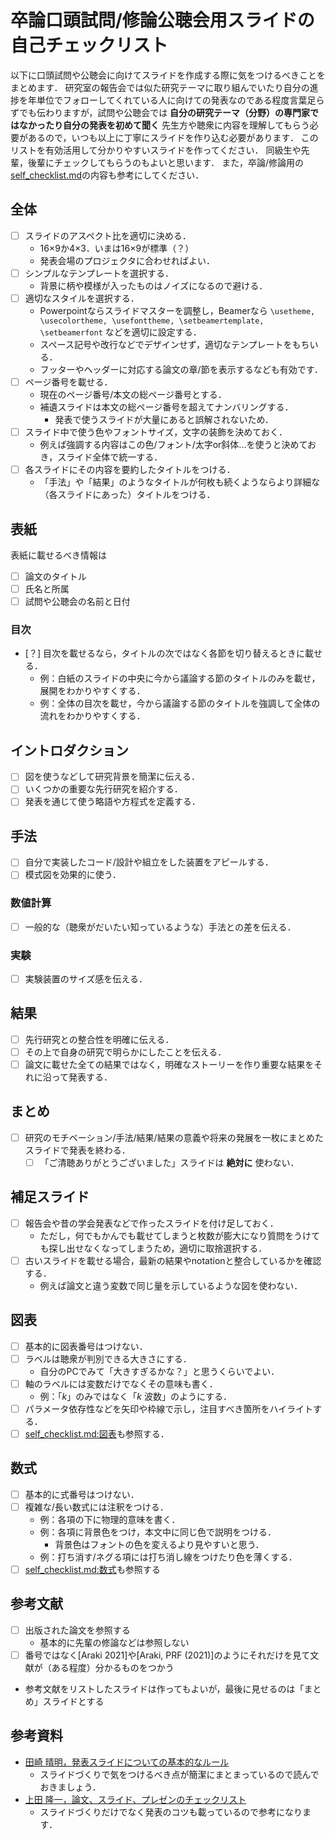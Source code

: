 # 卒論口頭試問/修論公聴会用スライドの自己チェックリスト

以下に口頭試問や公聴会に向けてスライドを作成する際に気をつけるべきことをまとめます．
研究室の報告会では似た研究テーマに取り組んでいたり自分の進捗を年単位でフォローしてくれている人に向けての発表なのである程度言葉足らずでも伝わりますが，試問や公聴会では **自分の研究テーマ（分野）の専門家ではなかったり自分の発表を初めて聞く** 先生方や聴衆に内容を理解してもらう必要があるので，いつも以上に丁寧にスライドを作り込む必要があります．
このリストを有効活用して分かりやすいスライドを作ってください．
同級生や先輩，後輩にチェックしてもらうのもよいと思います．
また，卒論/修論用の[self_checklist.md](https://github.com/ryo-ARAKI/thesis_template_ou_es/blob/master/self_checklist.md)の内容も参考にしてください．

## 全体

- [ ] スライドのアスペクト比を適切に決める．
  - 16×9か4×3．いまは16×9が標準（？）
  - 発表会場のプロジェクタに合わせればよい．
- [ ] シンプルなテンプレートを選択する．
  - 背景に柄や模様が入ったものはノイズになるので避ける．
- [ ] 適切なスタイルを選択する．
  - Powerpointならスライドマスターを調整し，Beamerなら `\usetheme, \usecolortheme, \usefonttheme, \setbeamertemplate, \setbeamerfont` などを適切に設定する．
  - スペース記号や改行などでデザインせず，適切なテンプレートをもちいる．
  - フッターやヘッダーに対応する論文の章/節を表示するなども有効です．
- [ ] ページ番号を載せる．
  - 現在のページ番号/本文の総ページ番号とする．
  - 補遺スライドは本文の総ページ番号を超えてナンバリングする．
    - 発表で使うスライドが大量にあると誤解されないため．
- [ ] スライド中で使う色やフォントサイズ，文字の装飾を決めておく．
  - 例えば強調する内容はこの色/フォント/太字or斜体...を使うと決めておき，スライド全体で統一する．
- [ ] 各スライドにその内容を要約したタイトルをつける．
  - 「手法」や「結果」のようなタイトルが何枚も続くようならより詳細な（各スライドにあった）タイトルをつける．

## 表紙

表紙に載せるべき情報は

- [ ] 論文のタイトル
- [ ] 氏名と所属
- [ ] 試問や公聴会の名前と日付

### 目次

- [？] 目次を載せるなら，タイトルの次ではなく各節を切り替えるときに載せる．
  - 例：白紙のスライドの中央に今から議論する節のタイトルのみを載せ，展開をわかりやすくする．
  - 例：全体の目次を載せ，今から議論する節のタイトルを強調して全体の流れをわかりやすくする．

## イントロダクション

- [ ] 図を使うなどして研究背景を簡潔に伝える．
- [ ] いくつかの重要な先行研究を紹介する．
- [ ] 発表を通じて使う略語や方程式を定義する．

## 手法

- [ ] 自分で実装したコード/設計や組立をした装置をアピールする．
- [ ] 模式図を効果的に使う．

### 数値計算

- [ ] 一般的な（聴衆がだいたい知っているような）手法との差を伝える．

### 実験

- [ ] 実験装置のサイズ感を伝える．

## 結果

- [ ] 先行研究との整合性を明確に伝える．
- [ ] その上で自身の研究で明らかにしたことを伝える．
- [ ] 論文に載せた全ての結果ではなく，明確なストーリーを作り重要な結果をそれに沿って発表する．

## まとめ

- [ ] 研究のモチベーション/手法/結果/結果の意義や将来の発展を一枚にまとめたスライドで発表を終わる．
  - [ ] 「ご清聴ありがとうございました」スライドは **絶対に** 使わない．

## 補足スライド

- [ ] 報告会や昔の学会発表などで作ったスライドを付け足しておく．
  - ただし，何でもかんでも載せてしまうと枚数が膨大になり質問をうけても探し出せなくなってしまうため，適切に取捨選択する．
- [ ] 古いスライドを載せる場合，最新の結果やnotationと整合しているかを確認する．
  - 例えば論文と違う変数で同じ量を示しているような図を使わない．

## 図表

- [ ] 基本的に図表番号はつけない．
- [ ] ラベルは聴衆が判別できる大きさにする．
  - 自分のPCでみて「大きすぎるかな？」と思うくらいでよい．
- [ ] 軸のラベルには変数だけでなくその意味も書く．
  - 例：「$k$」のみではなく「$k$ 波数」のようにする．
- [ ] パラメータ依存性などを矢印や枠線で示し，注目すべき箇所をハイライトする．
- [ ] [self_checklist.md:図表](https://github.com/ryo-ARAKI/thesis_template_ou_es/blob/master/self_checklist.md#%E5%9B%B3%E8%A1%A8)も参照する．

## 数式

- [ ] 基本的に式番号はつけない．
- [ ] 複雑な/長い数式には注釈をつける．
  - 例：各項の下に物理的意味を書く．
  - 例：各項に背景色をつけ，本文中に同じ色で説明をつける．
    - 背景色はフォントの色を変えるより見やすいと思う．
  - 例：打ち消す/ネグる項には打ち消し線をつけたり色を薄くする．
- [ ] [self_checklist.md:数式](https://github.com/ryo-ARAKI/thesis_template_ou_es/blob/master/self_checklist.md#%E6%95%B0%E5%BC%8F)も参照する

## 参考文献

- [ ] 出版された論文を参照する
  - 基本的に先輩の修論などは参照しない
- [ ] 番号ではなく[Araki 2021]や[Araki, PRF (2021)]のようにそれだけを見て文献が（ある程度）分かるものをつかう
- 参考文献をリストしたスライドは作ってもよいが，最後に見せるのは「まとめ」スライドとする

## 参考資料

- [田崎 晴明，発表スライドについての基本的なルール](https://www.gakushuin.ac.jp/~881791/presentation/slide.html)
  - スライドづくりで気をつけるべき点が簡潔にまとまっているので読んでおきましょう．
- [上田 隆一，論文、スライド、プレゼンのチェックリスト](https://lab.ueda.tech/?page=document_checklist)
  - スライドづくりだけでなく発表のコツも載っているので参考になります．

